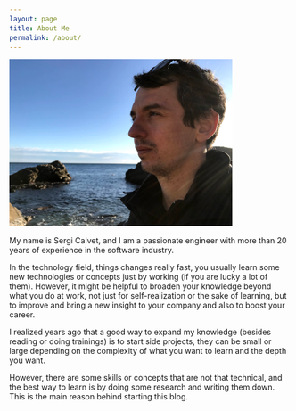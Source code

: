 ```yaml
---
layout: page
title: About Me
permalink: /about/
---
```


![Profile Picture](/assets/img/profile_picture.png)

My name is Sergi Calvet, and I am a passionate engineer with more than 20 years of experience in the software industry.

In the technology field, things changes really fast, you usually learn some new technologies or concepts just by working
(if you are lucky a lot of them). However, it might be helpful to broaden your knowledge beyond what you do at work, not just
for self-realization or the sake of learning, but to improve and bring a new insight to your company and also to boost your career.

I realized years ago that a good way to expand my knowledge (besides reading or doing trainings) is to start side projects, 
they can be small or large depending on the complexity of what you want to learn and the depth you want.

However, there are some skills or concepts that are not that technical, and the best way to learn is by doing some 
research and writing them down. This is the main reason behind starting this blog.


